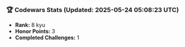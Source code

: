 ### 🏆 Codewars Stats (Updated: 2025-05-24 05:08:23 UTC)

- **Rank:** 8 kyu
- **Honor Points:** 3
- **Completed Challenges:** 1
